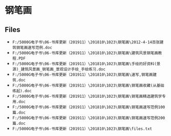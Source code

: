 # 钢笔画

## Files

- `F:/5000G电子书\06-书库更新（201911）\201810\1023\钢笔画\2012-4-14百张建筑钢笔画速写范例.doc`
- `F:/5000G电子书\06-书库更新（201911）\201810\1023\钢笔画\建筑风景钢笔画教程.PDF`
- `F:/5000G电子书\06-书库更新（201911）\201810\1023\钢笔画\手绘的好资料(景源)_建筑风景画_钢笔画_景观设计手绘_手绘练习.doc`
- `F:/5000G电子书\06-书库更新（201911）\201810\1023\钢笔画\速写,钢笔画建筑.doc`
- `F:/5000G电子书\06-书库更新（201911）\201810\1023\钢笔画\钢笔画收藏(从基础练起).doc`
- `F:/5000G电子书\06-书库更新（201911）\201810\1023\钢笔画\钢笔画精选建筑学专用.doc`
- `F:/5000G电子书\06-书库更新（201911）\201810\1023\钢笔画\钢笔画速写范例100篇.doc`
- `F:/5000G电子书\06-书库更新（201911）\201810\1023\钢笔画\钢笔画速写范例200篇.doc`
- `F:/5000G电子书\06-书库更新（201911）\201810\1023\钢笔画\files.txt`
